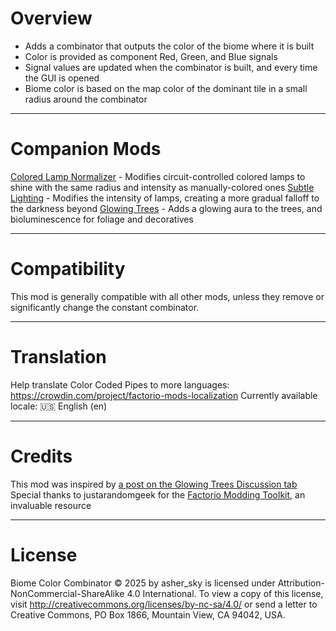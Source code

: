 # Overview

* Adds a combinator that outputs the color of the biome where it is built
* Color is provided as component Red, Green, and Blue signals
* Signal values are updated when the combinator is built, and every time the GUI is opened
* Biome color is based on the map color of the dominant tile in a small radius around the combinator

***

# Companion Mods

[Colored Lamp Normalizer](https://mods.factorio.com/mod/circuit-color-lamp-light-parity) - Modifies circuit-controlled colored lamps to shine with the same radius and intensity as manually-colored ones
[Subtle Lighting](https://mods.factorio.com/mod/dim_lamps) - Modifies the intensity of lamps, creating a more gradual falloff to the darkness beyond
[Glowing Trees](https://mods.factorio.com/mod/glowing_trees) - Adds a glowing aura to the trees, and bioluminescence for foliage and decoratives

***

# Compatibility

This mod is generally compatible with all other mods, unless they remove or significantly change the constant combinator.

***

# Translation

Help translate Color Coded Pipes to more languages: https://crowdin.com/project/factorio-mods-localization
Currently available locale:
🇺🇸 English (en)

***

# Credits

This mod was inspired by [a post on the Glowing Trees Discussion tab](https://mods.factorio.com/mod/glowing_trees/discussion/67790efaf222dda95da53fa0)
Special thanks to justarandomgeek for the [Factorio Modding Toolkit](https://github.com/justarandomgeek/vscode-factoriomod-debug), an invaluable resource

***

# License

Biome Color Combinator © 2025 by asher_sky is licensed under Attribution-NonCommercial-ShareAlike 4.0 International.
To view a copy of this license, visit http://creativecommons.org/licenses/by-nc-sa/4.0/
or send a letter to Creative Commons, PO Box 1866, Mountain View, CA 94042, USA.
